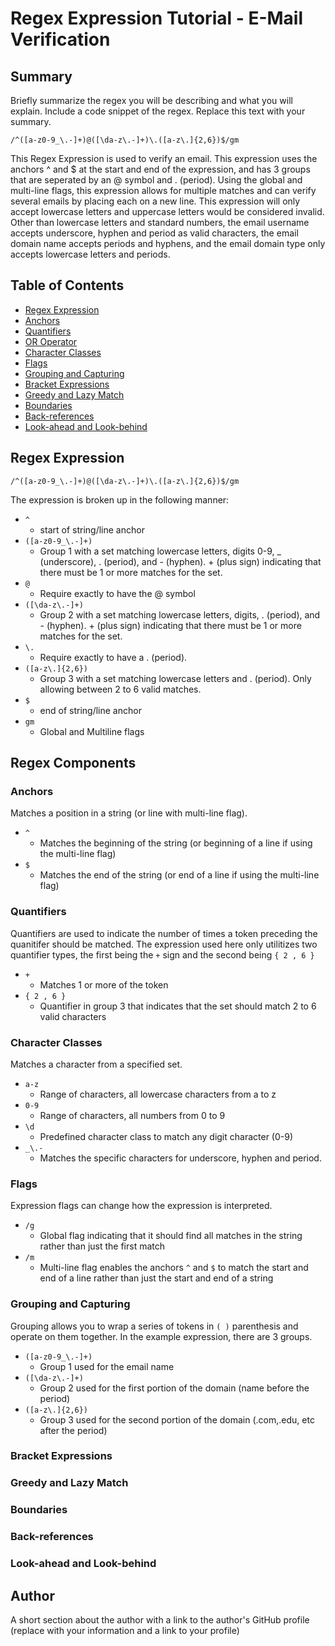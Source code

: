 # Regex Expression Tutorial - E-Mail Verification

## Summary

Briefly summarize the regex you will be describing and what you will explain. Include a code snippet of the regex. Replace this text with your summary.
```
/^([a-z0-9_\.-]+)@([\da-z\.-]+)\.([a-z\.]{2,6})$/gm
```
This Regex Expression is used to verify an email. This expression uses the anchors ^ and $ at the start and end of the expression, and has 3 groups that are seperated by an @ symbol and . (period). Using the global and multi-line flags, this expression allows for multiple matches and can verify several emails by placing each on a new line. This expression will only accept lowercase letters and uppercase letters would be considered invalid. Other than lowercase letters and standard numbers, the email username accepts underscore, hyphen and period as valid characters, the email domain name accepts periods and hyphens, and the email domain type only accepts lowercase letters and periods.

## Table of Contents

- [Regex Expression](#regex-expression)
- [Anchors](#anchors)
- [Quantifiers](#quantifiers)
- [OR Operator](#or-operator)
- [Character Classes](#character-classes)
- [Flags](#flags)
- [Grouping and Capturing](#grouping-and-capturing)
- [Bracket Expressions](#bracket-expressions)
- [Greedy and Lazy Match](#greedy-and-lazy-match)
- [Boundaries](#boundaries)
- [Back-references](#back-references)
- [Look-ahead and Look-behind](#look-ahead-and-look-behind)

## Regex Expression

```
/^([a-z0-9_\.-]+)@([\da-z\.-]+)\.([a-z\.]{2,6})$/gm
```

The expression is broken up in the following manner:

* `^`
    * start of string/line anchor
* `([a-z0-9_\.-]+) `
    * Group 1 with a set matching lowercase letters, digits 0-9, _ (underscore), . (period), and - (hyphen). + (plus sign) indicating that there must be 1 or more matches for the set.
* `@`
    * Require exactly to have the @ symbol
* `([\da-z\.-]+)`
    * Group 2 with a set matching lowercase letters, digits, . (period), and - (hyphen). + (plus sign) indicating that there must be 1 or more matches for the set.
* ` \. `
    * Require exactly to have a . (period).
* `([a-z\.]{2,6})`
    * Group 3 with a set matching lowercase letters and . (period). Only allowing between 2 to 6 valid matches.
* `$`
    * end of string/line anchor
* `gm`
    * Global and Multiline flags

## Regex Components

### Anchors

Matches a position in a string (or line with multi-line flag).

* `^`
    * Matches the beginning of the string (or beginning of a line if using the multi-line flag)
* `$`
    * Matches the end of the string (or end of a line if using the multi-line flag)

### Quantifiers

Quantifiers are used to indicate the number of times a token preceding the quanitifer should be matched. The expression used here only utilitizes two quantifier types, the first being the ` + ` sign and the second being `{ 2 , 6 }`

* `+`
    * Matches 1 or more of the token
* `{ 2 , 6 }`
    * Quantifier in group 3 that indicates that the set should match 2 to 6 valid characters

### Character Classes

Matches a character from a specified set.

* `a-z`
    * Range of characters, all lowercase characters from a to z
* ` 0-9 `
    * Range of characters, all numbers from 0 to 9
* ` \d `
    * Predefined character class to match any digit character (0-9)
* `_\.-`
    * Matches the specific characters for underscore, hyphen and period.

### Flags

Expression flags can change how the expression is interpreted.

* `/g`
    * Global flag indicating that it should find all matches in the string rather than just the first match
* `/m`
    * Multi-line flag enables the anchors `^` and `$` to match the start and end of a line rather than just the start and end of a string

### Grouping and Capturing

Grouping allows you to wrap a series of tokens in `( )` parenthesis and operate on them together. In the example expression, there are 3 groups.

* `([a-z0-9_\.-]+)`
    * Group 1 used for the email name
* `([\da-z\.-]+)`
    * Group 2 used for the first portion of the domain (name before the period)
* `([a-z\.]{2,6})`
    * Group 3 used for the second portion of the domain (.com,.edu, etc after the period)

### Bracket Expressions

### Greedy and Lazy Match

### Boundaries

### Back-references

### Look-ahead and Look-behind

## Author

A short section about the author with a link to the author's GitHub profile (replace with your information and a link to your profile)
